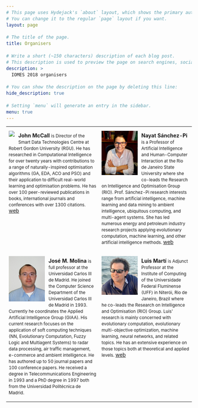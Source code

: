 ```yaml
---
# This page uses Hydejack's `about` layout, which shows the primary author's picture and about text at the top.
# You can change it to the regular `page` layout if you want.
layout: page

# The title of the page.
title: Organisers

# Write a short (~150 characters) description of each blog post.
# This description is used to preview the page on search engines, social media, etc.
description: >
  IOMES 2018 organisers

# You can show the description on the page by deleting this line:
hide_description: true

# Setting `menu` will generate an entry in the sidebar.
menu: true
---
```


<table>
<tr>
<td width='50%' valign="top">
<img src='http://gecco-2018.sigevo.org/index.html/dl69?display&x=98&y=120'
     style='float:left; vertical-align: text-bottom; margin: 10px 10px 10px 0px;'>
<p style='vertical-align: text-top;'>
<b>John McCall</b> <small>is Director of the Smart Data Technologies Centre at Robert Gordon University (RGU).  He has researched in Computational Intelligence for over twenty years with contributions to a range of naturally-inspired optimisation algorithms (GA, EDA, ACO and PSO) and their application to difficult real-world learning and optimisation problems.  He has over 100 peer-reviewed publications in books, international journals and conferences with over 1300 citations.</small>
<a href='http://www.rgu.ac.uk/dmstaff/mccall-john/'>web</a>
</p>
</td>
<td width='50%' valign="top">
<img src='/assets/img/nayat.png' width='98'
     style='float:left; vertical-align: text-bottom; margin: 10px 10px 10px 0px;'>
<p style='vertical-align: text-top;'>
<b>Nayat Sánchez-Pi</b> <small>is a Professor of Artificial Intelligence and Human-Computer Interaction at the Rio de Janeiro State University where she co-leads the Research on Intelligence and Optimisation Group (RIO). Prof. Sánchez-Pi research interests range from artificial intelligence, machine learning and data mining to ambient intelligence, ubiquitous computing, and multi-agent systems. She has led numerous energy and petroleum industry research projects applying evolutionary computation, machine learning, and other artificial intelligence methods.
</small> <a href='http://www.nayatsanchezpi.com'>web</a>
</p>
</td>
</tr>
<tr>
<td width='50%' valign="top">
<img src='/assets/img/molina.png' width='98'
style='float:left; vertical-align: text-bottom; margin: 10px 10px 10px 0px;'>
<p style='vertical-align: text-top;'>
<b>José M. Molina</b> <small>is full professor at the Universidad Carlos III de Madrid. He joined the Computer Science Department of the Universidad Carlos III de Madrid in 1993. Currently he coordinates the Applied Artificial Intelligence Group (GIAA). His current research focuses on the application of soft computing techniques (NN, Evolutionary Computation, Fuzzy Logic and Multiagent Systems) to radar data processing, air traffic management, e-commerce and ambient intelligence. He has authored up to 50 journal papers and 100 conference papers. He received a degree in Telecommunications Engineering in 1993 and a PhD degree in 1997 both from the Universidad Politécnica de Madrid.</small>
</p>
</td>
<td width='50%' valign="top">
<img src='/assets/img/lm.jpg' width='98'
style='float:left; vertical-align: text-bottom; margin: 10px 10px 10px 0px;'>
<p style='vertical-align: text-top;'>
<b>Luis Martí</b> <small>is Adjunct Professor at the Institute of Computing of the Universidade Federal Fluminense (UFF) in Niterói, Rio de Janeiro, Brazil where he co-leads the Research on Intelligence and Optimisation (RIO) Group. Luis' research is mainly concerned with evolutionary computation, evolutionary multi-objective optimization, machine learning, neural networks, and related topics. He has an extensive experience on those topics both at theoretical and applied levels.
</small> <a href='http://lmarti.com'>web</a></p>
</td>
</tr>
</table>
